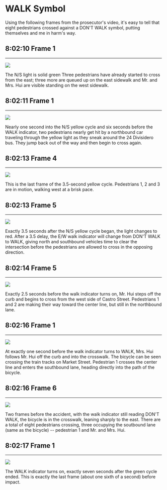 # WALK Symbol
Using the following frames from the prosecutor's video, it's easy to tell that eight pedestrians crossed against a DON'T WALK symbol, putting themselves and me in harm's way.

## 8:02:10 Frame 1
---
<img src="/assets/images/stills/a080210f1.jpg"/>

The N/S light is solid green Three pedestrians have already started to cross from the east; three more are queued up on the east sidewalk and Mr. and Mrs. Hui are visible standing on the west sidewalk.

## 8:02:11 Frame 1
---
<img src="/assets/images/stills/a080211f1.jpg"/>

Nearly one second into the N/S yellow cycle and six seconds before the WALK indicator, two pedestrians nearly get hit by a northbound car traveling through the yellow light as they sneak around the 24 Divisidero bus. They jump back out of the way and then begin to cross again.

## 8:02:13 Frame 4
---
<img src="/assets/images/stills/a080213f4.jpg"/>

This is the last frame of the 3.5-second yellow cycle. Pedestrians 1, 2 and 3 are in motion, walking west at a brisk pace.

## 8:02:13 Frame 5
---
<img src="/assets/images/stills/a080213f5.jpg"/>

Exactly 3.5 seconds after the N/S yellow cycle began, the light changes to red. After a 3.5 delay, the E/W walk indicator will change from DON'T WALK to WALK, giving north and southbound vehicles time to clear the intersection before the pedestrians are allowed to cross in the opposing direction.

## 8:02:14 Frame 5
---
<img src="/assets/images/stills/a080214f5.jpg"/>

Exactly 2.5 seconds before the walk indicator turns on, Mr. Hui steps off the curb and begins to cross from the west side of Castro Street. Pedestrians 1 and 2 are making their way toward the center line, but still in
the northbound lane.

## 8:02:16 Frame 1
---
<img src="/assets/images/stills/a080216f1.jpg"/>

At exactly one second before the walk indicator turns to WALK, Mrs. Hui follows Mr. Hui off the curb and into the crosswalk. The bicycle can be seen crossing the train tracks on Market Street. Pedestrian 1 crosses the center line and enters the southbound lane, heading directly into the path of the bicycle.


## 8:02:16 Frame 6
---
<img src="/assets/images/stills/a080216f6.jpg"/>

Two frames before the accident, with the walk indicator still reading DON'T WALK, the bicycle is in the crosswalk, leaning sharply to the east. There are a total of eight pedestrians crossing, three occupying the soutbound lane (same as the bicycle) -- pedestrian 1 and Mr. and Mrs. Hui.


## 8:02:17 Frame 1
---
<img src="/assets/images/stills/a080217f1.jpg"/>

The WALK indicator turns on, exactly seven seconds after the green cycle ended. This is exactly the last frame (about one sixth of a second) before impact.

